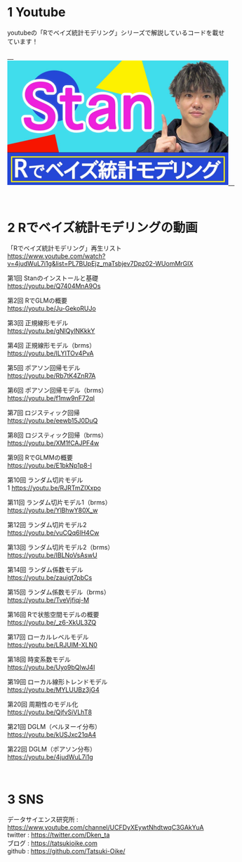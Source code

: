 # 1 Youtube
youtubeの「Rでベイズ統計モデリング」シリーズで解説しているコードを載せています！

<a href="https://www.youtube.com/watch?v=4judWuL7i1g&list=PL7BUpEjz_maTsbjev7Dpz02-WUomMrGIX">　<img src="image/rmodel.JPG">　</a>

<br>

# 2 Rでベイズ統計モデリングの動画

「Rでベイズ統計モデリング」再生リスト<br>
https://www.youtube.com/watch?v=4judWuL7i1g&list=PL7BUpEjz_maTsbjev7Dpz02-WUomMrGIX

第1回 Stanのインストールと基礎<br>
https://youtu.be/Q7404MnA9Os

第2回 RでGLMの概要<br>
https://youtu.be/Ju-GekoRUJo

第3回 正規線形モデル<br>
https://youtu.be/gNlQylNKkkY

第4回 正規線形モデル（brms）<br>
https://youtu.be/ILYITOv4PvA

第5回 ポアソン回帰モデル<br>
https://youtu.be/Rb7tK4ZnR7A

第6回 ポアソン回帰モデル（brms）<br>
https://youtu.be/f1mw9nF72qI

第7回 ロジスティック回帰<br>
https://youtu.be/eewb15J0DuQ

第8回 ロジスティック回帰（brms）<br>
https://youtu.be/XM1fCAJPF4w

第9回 RでGLMMの概要<br>
https://youtu.be/E1bkNp1p8-I

第10回 ランダム切片モデル<br>1
https://youtu.be/RJRTmZIXxpo

第11回 ランダム切片モデル1（brms）<br>
https://youtu.be/YlBhwY80X_w

第12回 ランダム切片モデル2<br>
https://youtu.be/vuCQq6lH4Cw

第13回 ランダム切片モデル2（brms）<br>
https://youtu.be/IBLNoVsAswU

第14回 ランダム係数モデル<br>
https://youtu.be/zauigt7pbCs

第15回 ランダム係数モデル（brms）<br>
https://youtu.be/TveVjfiqj-M

第16回 Rで状態空間モデルの概要<br>
https://youtu.be/_z6-XkUL3ZQ

第17回 ローカルレベルモデル<br>
https://youtu.be/LRJUIM-XLN0

第18回 時変系数モデル<br>
https://youtu.be/Uyo9bQlwJ4I

第19回 ローカル線形トレンドモデル<br>
https://youtu.be/MYLUUBz3jG4

第20回 周期性のモデル化<br>
https://youtu.be/QjfvSiVLhT8

第21回 DGLM（ベルヌーイ分布）<br>
https://youtu.be/kUSJxc21qA4

第22回 DGLM（ポアソン分布）<br>
https://youtu.be/4judWuL7i1g

<br>

# 3 SNS
データサイエンス研究所 : https://www.youtube.com/channel/UCFDyXEywtNhdtwqC3GAkYuA <br>
twitter : https://twitter.com/Dken_ta <br>
ブログ : https://tatsukioike.com <br>
github : https://github.com/Tatsuki-Oike/ <br>
